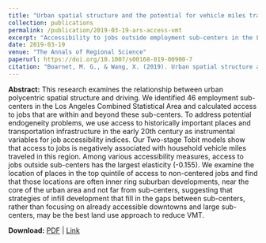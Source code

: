 ```yaml
---
title: "Urban spatial structure and the potential for vehicle miles traveled reduction: The effects of accessibility to jobs within and beyond employment sub-centers"
collection: publications
permalink: /publication/2019-03-19-ars-access-vmt
excerpt: "Accessibility to jobs outside employment sub-centers in the Los Angeles region has the strongest association with VMT reductions."
date: 2019-03-19
venue: "The Annals of Regional Science"
paperurl: https://doi.org/10.1007/s00168-019-00900-7 
citation: "Boarnet, M. G., & Wang, X. (2019). Urban spatial structure and the potential for vehicle miles traveled reduction: The effects of accessibility to jobs within and beyond employment sub-centers. <i>The Annals of Regional Science, 62</i>(2), 381-404."
---
```


**Abstract:**
This research examines the relationship between urban polycentric spatial structure and driving. We identified 46 employment sub-centers in the Los Angeles Combined Statistical Area and calculated access to jobs that are within and beyond these sub-centers. To address potential endogeneity problems, we use access to historically important places and transportation infrastructure in the early 20th century as instrumental variables for job accessibility indices. Our Two-stage Tobit models show that access to jobs is negatively associated with household vehicle miles traveled in this region. Among various accessibility measures, access to jobs outside sub-centers has the largest elasticity (-0.155).  We examine the location of places in the top quintile of access to non-centered jobs and find that those locations are often inner ring suburban developments, near the core of the urban area and not far from sub-centers, suggesting that strategies of infill development that fill in the gaps between sub-centers, rather than focusing on already accessible downtowns and large sub-centers, may be the best land use approach to reduce VMT.

**Download:** [PDF](https://scholar.google.com/) \| [Link](https://doi.org/10.1007/s00168-019-00900-7)
